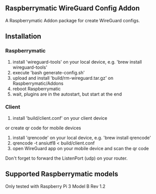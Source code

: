 ## Raspberrymatic WireGuard Config Addon

A Raspberrymatic Addon package for create WireGuard configs.

## Installation
### Raspberrymatic
1. install 'wireguard-tools' on your local device, e.g. 'brew install wireguard-tools'
2. execute 'bash generate-config.sh'
3. upload and install 'build/rm-wireguard.tar.gz' on Raspberrymatic/Addons
4. reboot Raspberrymatic
5. wait, plugins are in the autostart, but start at the end

### Client
1. install 'build/client.conf' on your client device

or create qr code for mobile devices

1. install 'qrencode' on your local device, e.g. 'brew install qrencode'
2. qrencode -t ansiutf8 < build/client.conf
3. open WireGuard app on your mobile device and scan the qr code

Don't forget to forward the ListenPort (udp) on your router.

## Supported Raspberrymatic models
Only tested with Raspberry Pi 3 Model B Rev 1.2